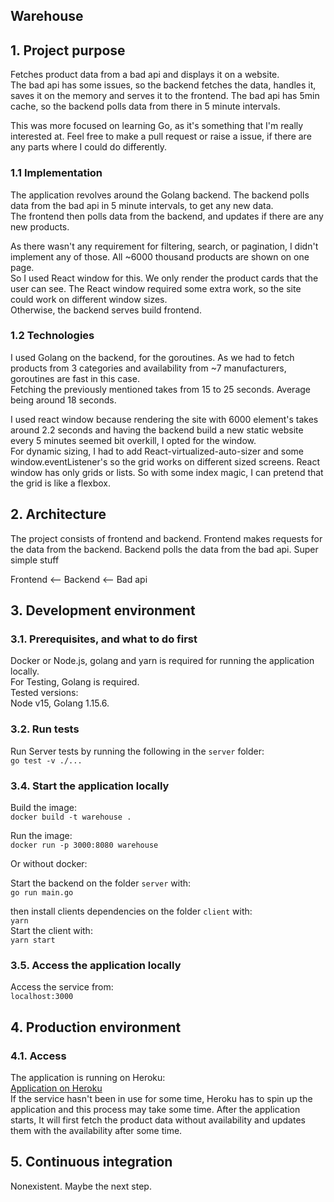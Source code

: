 ## Warehouse  
## 1. Project purpose
Fetches product data from a bad api and displays it on a website.  
The bad api has some issues, so the backend fetches the data, handles it, saves it on the memory and serves it to the frontend. 
The bad api has 5min cache, so the backend polls data from there in 5 minute intervals.  
  
This was more focused on learning Go, as it's something that I'm really interested at. Feel free to make a pull request or raise a issue, if there are any parts where I could do differently.   

### 1.1 Implementation  
The application revolves around the Golang backend. The backend polls data from the bad api in 5 minute intervals, to get any new data.  
The frontend then polls data from the backend, and updates if there are any new products.  
  
As there wasn't any requirement for filtering, search, or pagination, I didn't implement any of those. All ~6000 thousand products are shown on one page.  
So I used React window for this. We only render the product cards that the user can see. The React window required some extra work, so the site could work on different window sizes.    
Otherwise, the backend serves build frontend.  


### 1.2 Technologies  
I used Golang on the backend, for the goroutines. As we had to fetch products from 3 categories and availability from ~7 manufacturers, goroutines are fast in this case.  
Fetching the previously mentioned takes from 15 to 25 seconds. Average being around 18 seconds.  
  
I used react window because rendering the site with 6000 element's takes around 2.2 seconds and having the backend build a new static website every 5 minutes seemed bit overkill, I opted for the window.  
For dynamic sizing, I had to add React-virtualized-auto-sizer and some window.eventListener's so the grid works on different sized screens. React window has only grids or lists. So with some index magic, I can pretend that the grid is like a flexbox. 


## 2. Architecture
The project consists of frontend and backend. Frontend makes requests for the data from the backend. Backend polls the data from the bad api. Super simple stuff  
  
Frontend <-- Backend <-- Bad api
## 3. Development environment

### 3.1. Prerequisites, and what to do first
Docker or Node.js, golang and yarn is required for running the application locally.   
For Testing, Golang is required.  
Tested versions:  
Node v15, Golang 1.15.6.  
### 3.2. Run tests  
Run Server tests by running the following in the `server` folder:  
`go test -v ./...`

### 3.4. Start the application locally  
Build the image:  
`docker build -t warehouse .`  
 
Run the image:  
`docker run -p 3000:8080 warehouse`  

Or without docker:  

Start the backend on the folder `server` with:  
`go run main.go`  

then install clients dependencies on the folder `client` with:  
`yarn`  
Start the client with:  
`yarn start`  

### 3.5. Access the application locally
Access the service from:  
`localhost:3000`


## 4. Production environment

### 4.1. Access  
The application is running on Heroku:  
[Application on Heroku](https://cool-smooth-warehouse.herokuapp.com/facemasks)  
If the service hasn't been in use for some time, Heroku has to spin up the application and this process may take some time. After the application starts, It will first fetch the product data without availability and updates them with the availability after some time.  

## 5. Continuous integration  
Nonexistent. Maybe the next step.  
